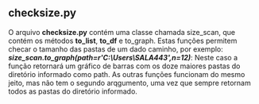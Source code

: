## checksize.py
O arquivo **checksize.py** contém uma classe chamada size_scan, que contém os métodos **to_list**, **to_df** e to_graph.
Estas funções permitem checar o tamanho das pastas de um dado caminho, por exemplo:
***size_scan.to_graph(path=r'C:\Users\SALA443',n=12)***: Neste caso a função retornará um gráfico de barras com os doze maiores pastas do diretório informado como path. As outras funções funcionam do mesmo jeito, mas não tem o segundo arqgumento, uma vez que sempre retornam todos as pastas do diretório informado.
